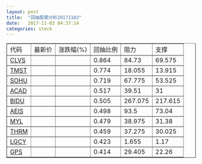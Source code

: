 ```yaml
---
layout: post
title:  "回抽股票分析20171103"
date:   2017-11-03 04:37:14
categories: stock
---
```

<script type="text/javascript">
var stockList = []
stockList.push('gb_clvs');
stockList.push('gb_tmst');
stockList.push('gb_sohu');
stockList.push('gb_acad');
stockList.push('gb_bidu');
stockList.push('gb_aeis');
stockList.push('gb_myl');
stockList.push('gb_thrm');
stockList.push('gb_lgcy');
stockList.push('gb_gps');
</script>
<table border="1">
 <tr>
 <td>代码</td>
 <td>最新价</td>
 <td>涨跌幅(%)</td>
 <td>回抽比例</td>
 <td>阻力</td>
 <td>支撑</td>
</tr>
  <tr id="clvs">
  <td><a href="http://stock.finance.sina.com.cn/usstock/quotes/CLVS.html" target="_blank">CLVS</a></td><td></td><td></td><td>0.864</td><td>84.73</td><td>69.575</td></tr>
  <tr id="tmst">
  <td><a href="http://stock.finance.sina.com.cn/usstock/quotes/TMST.html" target="_blank">TMST</a></td><td></td><td></td><td>0.774</td><td>18.055</td><td>13.915</td></tr>
  <tr id="sohu">
  <td><a href="http://stock.finance.sina.com.cn/usstock/quotes/SOHU.html" target="_blank">SOHU</a></td><td></td><td></td><td>0.719</td><td>67.775</td><td>53.525</td></tr>
  <tr id="acad">
  <td><a href="http://stock.finance.sina.com.cn/usstock/quotes/ACAD.html" target="_blank">ACAD</a></td><td></td><td></td><td>0.517</td><td>39.51</td><td>31</td></tr>
  <tr id="bidu">
  <td><a href="http://stock.finance.sina.com.cn/usstock/quotes/BIDU.html" target="_blank">BIDU</a></td><td></td><td></td><td>0.505</td><td>267.075</td><td>217.615</td></tr>
  <tr id="aeis">
  <td><a href="http://stock.finance.sina.com.cn/usstock/quotes/AEIS.html" target="_blank">AEIS</a></td><td></td><td></td><td>0.498</td><td>93.5</td><td>73.04</td></tr>
  <tr id="myl">
  <td><a href="http://stock.finance.sina.com.cn/usstock/quotes/MYL.html" target="_blank">MYL</a></td><td></td><td></td><td>0.479</td><td>38.975</td><td>31.38</td></tr>
  <tr id="thrm">
  <td><a href="http://stock.finance.sina.com.cn/usstock/quotes/THRM.html" target="_blank">THRM</a></td><td></td><td></td><td>0.459</td><td>37.275</td><td>30.025</td></tr>
  <tr id="lgcy">
  <td><a href="http://stock.finance.sina.com.cn/usstock/quotes/LGCY.html" target="_blank">LGCY</a></td><td></td><td></td><td>0.423</td><td>1.655</td><td>1.17</td></tr>
  <tr id="gps">
  <td><a href="http://stock.finance.sina.com.cn/usstock/quotes/GPS.html" target="_blank">GPS</a></td><td></td><td></td><td>0.414</td><td>29.405</td><td>22.26</td></tr>
</table>
